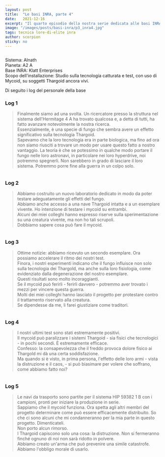 ```yaml
---
layout: post
title:  "Le basi INRA, parte 4"
date:   2021-12-16
excerpt: "Il quarto episodio della nostra serie dedicata alle basi INRA. Il racconto del nostro Ammiraglio prosegue, con ulteriori dettagli."
image: "/images/posts/basi-inra/p3_inra4.jpg"
tags: tecnica lore-di-elite inra
author: scorpion
sticky: no
---
```

<span class="image fit"><img src="/images/Elite-Division-png.png" alt=""></span>

Sistema: Alnath<br>
Pianeta: A2 A <br>
Base INRA: Klatt Enterprises<br>
Scopo dell'installazione: Studio sulla tecnologia catturata e test, con uso di Mycoid, su soggetti Thargoid ancora vivi.

Di seguito i log del personale della base

### Log 1

> Finalmente siamo ad una svolta. Un ricercatore presso la struttura nel sistema dell'Hermitage 4 A ha trovato qualcosa e, a detta di tutti, ha fatto avanzare notevolmente la nostra ricerca.<br>
> Essenzialmente, è una specie di fungo che sembra avere un effetto significativo sulla tecnologia Thargoid. <br>
> Sapevamo che la loro tecnologia era in parte biologica, ma fino ad ora non siamo riusciti a trovare un modo per usare questo fatto a nostro vantaggio. 
> La teoria è che se potessimo in qualche modo portare il fungo nelle loro astronavi, in particolare nei loro hyperdrive, noi potremmo spegnerli. 
> Non sarebbero in grado di lasciare il loro sistema. Potremmo porre fine alla guerra in un colpo solo.

<div class="box alt">
    <span class="image fit"><a href="/images/posts/basi-inra/p3_inra1.jpg"><img src="{{ "/images/posts/basi-inra/p3_inra1.jpg" | prepend:site.baseurl }}" alt=""  title="Immagine 1"/></a></span>
</div>

### Log 2

> Abbiamo costruito un nuovo laboratorio dedicato in modo da poter testare adeguatamente gli effetti del fungo. <br>
> Abbiamo anche accesso a una nave Thargoid intatta e a un esemplare vivente. Ho intenzione di testare i mycoid su entrambi.<br> 
> Alcuni dei miei colleghi hanno espresso riserve sulla sperimentazione su una creatura vivente, ma non ho tali scrupoli. <br>
> Dobbiamo sapere cosa può fare il mycoid. 

<div class="box alt">
    <span class="image fit"><a href="/images/posts/basi-inra/p3_inra2.jpg"><img src="{{ "/images/posts/basi-inra/p3_inra2.jpg" | prepend:site.baseurl }}" alt=""  title="Immagine 2"/></a></span>
</div>

### Log 3

> Ottime notizie: abbiamo ricevuto un secondo esemplare. Ora possiamo accelerare il ritmo dei nostri test. <br>
> Finora, i nostri esperimenti indicano che il fungo influisce non solo sulla tecnologia dei Thargold, ma anche sulla loro fisiologia, come evidenziato dalla degenerazione del nostro esemplare.<br>
>  Questi risultati sono molto incoraggianti. <br>
> Se il mycoid può ferirli - ferirli davvero - potremmo aver trovato i mezzi per vincere questa guerra. <br>
> Molti dei miei colleghi hanno lasciato il progetto per protestare contro il trattamento riservato alla creatura. <br>
> Se dipendesse da me, li farei giustiziare come traditori.

<div class="box alt">
    <span class="image fit"><a href="/images/posts/basi-inra/p3_inra3.jpg"><img src="{{ "/images/posts/basi-inra/p3_inra3.jpg" | prepend:site.baseurl }}" alt=""  title="Immagine 3"/></a></span>
</div>

### Log 4

> I nostri ultimi test sono stati estremamente positivi. <br>
> Il mycoid può paralizzare i sistemi Thargoid - sia fisici che tecnologici - in pochi secondi. È estremamente efficace. <br>
> Confesso: la consapevolezza che il freddo provoca dolore fisico ai Thargold mi dà una certa soddisfazione. <br>
> Ma quando si è visto, in prima persona, l'effetto delle loro armi - vista la distruzione e il caos, - si può biasimare per volere che soffrano, come abbiamo fatto noi?

<div class="box alt">
    <span class="image fit"><a href="/images/posts/basi-inra/p3_inra4.jpg"><img src="{{ "/images/posts/basi-inra/p3_inra4.jpg" | prepend:site.baseurl }}" alt=""  title="Immagine 4"/></a></span>
</div>

### Log 5

> Le navi da trasporto sono partite per il sistema HIP 59382 1 B con i campioni, pronti per iniziare la produzione in serie. <br>
> Sappiamo che il mycoid funziona. Ora spetta agli altri membri del progetto determinare come può essere efficacemente distribuito. 
> So che ci sono alcuni che mi condanneranno per la mia parte in questo progetto. Dimenticateli.<br>
> Non porto alcun rimorso. <br>
> I Thargoid capiscono solo una cosa: la distruzione. Non si fermeranno finché ognuno di noi non sarà ridotto in polvere. <br>
> Abbiamo creato un'arma che può prevenire una simile catastrofe.<br>
> Abbiamo l'obbligo morale di usarlo.

<div class="box alt">
    <span class="image fit"><a href="/images/posts/basi-inra/p3_inra5.jpg"><img src="{{ "/images/posts/basi-inra/p3_inra5.jpg" | prepend:site.baseurl }}" alt=""  title="Immagine 5"/></a></span>
</div>

<span class="image fit"><img src="/images/Elite-Division-png.png" alt=""></span>
